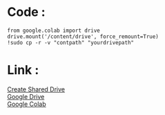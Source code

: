 # Code :
```
from google.colab import drive
drive.mount('/content/drive', force_remount=True)
!sudo cp -r -v "contpath" "yourdrivepath"

```
# Link :

[Create Shared Drive](https://td.msgsuite.workers.dev/)  
[Google Drive](https://drive.google.com/drive/my-drive)  
[Google Colab](https://colab.research.google.com/)  
